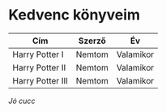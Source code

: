 # Kedvenc könyveim

| Cím | Szerző | Év 
|-----|--------|-----|
| Harry Potter I| Nemtom | Valamikor |
| Harry Potter II| Nemtom | Valamikor |
| Harry Potter III| Nemtom | Valamikor |

*Jó cucc*